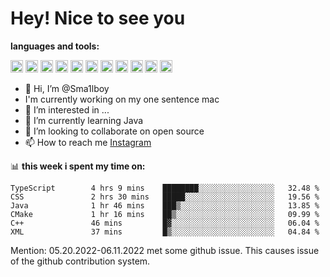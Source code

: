 # **Hey! Nice to see you**

**languages and tools:**  

<code><img height="20" src="https://cdn.iconscout.com/icon/free/png-256/java-60-1174953.png"></code>
<code><img height="20" src="https://cdn.iconscout.com/icon/free/png-256/javascript-2038874-1720087.png"></code>
<code><img height="20" src="https://cdn.iconscout.com/icon/free/png-256/css-37-226088.png"></code>
<code><img height="20" src="https://cdn-icons-png.flaticon.com/512/919/919827.png"></code>
<code><img height="20" src="https://upload.wikimedia.org/wikipedia/commons/thumb/9/9c/IntelliJ_IDEA_Icon.svg/2048px-IntelliJ_IDEA_Icon.svg.png"></code>
<code><img height="20" src="https://upload.wikimedia.org/wikipedia/commons/thumb/9/9a/Visual_Studio_Code_1.35_icon.svg/2048px-Visual_Studio_Code_1.35_icon.svg.png"></code>
<code><img height="20" src="https://cdn.iconscout.com/icon/free/png-256/node-js-1174925.png"></code>
<code><img height="20" src="https://www.pinclipart.com/picdir/middle/336-3363961_spring-boot-cloud-microservices-clipart.png"></code>
<code><img height="20" src="https://upload.wikimedia.org/wikipedia/en/0/0c/Xcode_icon.png"></code>
<code><img height="20" src="https://cdn4.iconfinder.com/data/icons/logos-3/504/Swift-2-512.png"></code>
<code><img height="20" src="https://cdn-icons-png.flaticon.com/512/174/174836.png"></code>


- 👋 Hi, I’m @Sma1lboy
- I'm currently working on my one sentence mac
- 👀 I’m interested in ...
- 🌱 I’m currently learning Java
- 💞️ I’m looking to collaborate on open source
- 📫 How to reach me [Instagram](https://www.instagram.com/sma1lboy/)

📊 **this week i spent my time on:**
<!--START_SECTION:waka-->

```text
TypeScript        4 hrs 9 mins    ████████░░░░░░░░░░░░░░░░░   32.48 %
CSS               2 hrs 30 mins   █████░░░░░░░░░░░░░░░░░░░░   19.56 %
Java              1 hr 46 mins    ███▒░░░░░░░░░░░░░░░░░░░░░   13.85 %
CMake             1 hr 16 mins    ██▒░░░░░░░░░░░░░░░░░░░░░░   09.99 %
C++               46 mins         █▓░░░░░░░░░░░░░░░░░░░░░░░   06.04 %
XML               37 mins         █▒░░░░░░░░░░░░░░░░░░░░░░░   04.84 %
```

<!--END_SECTION:waka-->

Mention: 05.20.2022-06.11.2022 met some github issue. This causes issue of the github contribution system.



